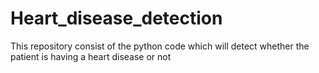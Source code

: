 # Heart_disease_detection
This repository consist of the python code which will detect whether the patient is having a heart disease or not 
